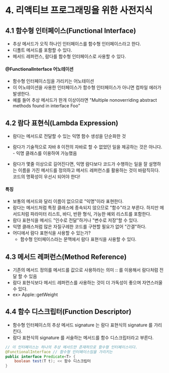 # 4. 리액티브 프로그래밍을 위한 사전지식

## 4.1 함수형 인터페이스(Functional Interface)
- 추상 메서드가 오직 하나인 인터페이스를 함수형 인터페이스라고 한다.
- 디폴트 메서드를 포함할 수 있다.
- 메서드 레퍼런스, 람다를 함수형 인터페이스로 사용할 수 있다.

#### @FunctionalInterface 어노테이션
- 함수형 인터페이스임을 가리키는 어노테이션
- 이 어노테이션을 사용한 인터페이스가 함수형 인터페이스가 아니면 컴파일 에러가 발생한다.
- 예를 들어 추상 메서드가 한개 이상이라면 "Multiple nonoverriding abstract methods found in interface Foo"

## 4.2 람다 표현식(Lambda Expression)
- 람다는 메서드로 전달할 수 있는 익명 함수 생성을 단순화한 것

- 람다가 기술적으로 자바 8 이전의 자바로 할 수 없었던 일을 제공하는 것은 아니다. - 익명 클래스를 이용하여 가능했음

- 람다가 몇줄 이상으로 길어진다면, 익명 람다보다 코드가 수행하는 일을 잘 설명하는 이름을 가진 메서드를 정의하고 메서드 레퍼런스를 활용하는 것이 바람직히다. 코드의 명확성이 우선시 되어야 한다!

#### 특징
- 보통의 메서드와 달리 이름이 없으므로 "익명"이라 표현한다.
- 람다는 메서드처럼 특정 클래스에 종속되지 않으므로 "함수"라고 부른다. 하지만 메서드처럼 파라미터 리스트, 바디, 반환 형식, 가능한 예외 리스트를 포함한다.
- 람다 표현식을 메서드 "인수로 전달"하거나 "변수로 저장"할 수 있다.
- 익명 클래스처럼 많은 자질구레한 코드를 구현할 필요가 없어 "간결"하다.
- 어디에서 람다 표현식을 사용할 수 있는가?
  - 함수형 인터페이스라는 문맥에서 람다 표현식을 사용할 수 있다.

## 4.3 메서드 레퍼런스(Method Reference)
- 기존의 메서드 정의를 메서드를 값으로 사용하라는 의미 :: 를 이용해서 람다처럼 전달 할 수 있음
- 람다 표현식보다 메서드 레퍼런스를 사용하는 것이 더 가독성이 좋으며 자연스러울 수 있다.
- ex> Apple::getWeight

## 4.4 함수 디스크립터(Function Descriptor)
- 함수형 인터페이스의 추상 메서드 signature 는 람다 표현식의 signature 를 가리킨다.
- 람다 표현식의 signature 를 서술하는 메서드를 함수 디스크립터라고 부른다.

~~~java
// 이 인터페이스는 하나의 추상 메서드만 존재하므로 함수형 인터페이스이다.
@FunctionalInterface // 함수형 인터페이스임을 가리키는 
public interface Predicate<T> {
    boolean test(T t); << 함수 디스크립터
}
~~~
